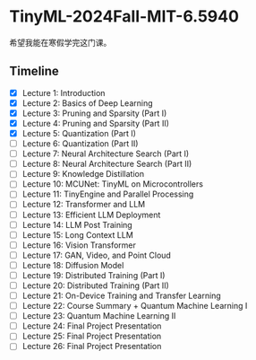 # TinyML-2024Fall-MIT-6.5940

希望我能在寒假学完这门课。

## Timeline

- [x] Lecture 1: Introduction
- [x] Lecture 2: Basics of Deep Learning
- [x] Lecture 3: Pruning and Sparsity (Part I)
- [x] Lecture 4: Pruning and Sparsity (Part II)
- [x] Lecture 5: Quantization (Part I)
- [ ] Lecture 6: Quantization (Part II)
- [ ] Lecture 7: Neural Architecture Search (Part I)
- [ ] Lecture 8: Neural Architecture Search (Part II)
- [ ] Lecture 9: Knowledge Distillation
- [ ] Lecture 10: MCUNet: TinyML on Microcontrollers
- [ ] Lecture 11: TinyEngine and Parallel Processing
- [ ] Lecture 12: Transformer and LLM
- [ ] Lecture 13: Efficient LLM Deployment
- [ ] Lecture 14: LLM Post Training
- [ ] Lecture 15: Long Context LLM
- [ ] Lecture 16: Vision Transformer
- [ ] Lecture 17: GAN, Video, and Point Cloud
- [ ] Lecture 18: Diffusion Model
- [ ] Lecture 19: Distributed Training (Part I)
- [ ] Lecture 20: Distributed Training (Part II)
- [ ] Lecture 21: On-Device Training and Transfer Learning
- [ ] Lecture 22: Course Summary + Quantum Machine Learning I
- [ ] Lecture 23: Quantum Machine Learning II
- [ ] Lecture 24: Final Project Presentation
- [ ] Lecture 25: Final Project Presentation
- [ ] Lecture 26: Final Project Presentation